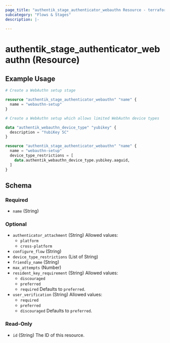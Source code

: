 ```yaml
---
page_title: "authentik_stage_authenticator_webauthn Resource - terraform-provider-authentik"
subcategory: "Flows & Stages"
description: |-
  
---
```


# authentik_stage_authenticator_webauthn (Resource)



## Example Usage

```terraform
# Create a WebAuthn setup stage

resource "authentik_stage_authenticator_webauthn" "name" {
  name = "webauthn-setup"
}

# Create a WebAuthn setup which allows limited WebAuthn device types

data "authentik_webauthn_device_type" "yubikey" {
  description = "YubiKey 5C"
}

resource "authentik_stage_authenticator_webauthn" "name" {
  name = "webauthn-setup"
  device_type_restrictions = [
    data.authentik_webauthn_device_type.yubikey.aaguid,
  ]
}
```

<!-- schema generated by tfplugindocs -->
## Schema

### Required

- `name` (String)

### Optional

- `authenticator_attachment` (String) Allowed values:
  - `platform`
  - `cross-platform`
- `configure_flow` (String)
- `device_type_restrictions` (List of String)
- `friendly_name` (String)
- `max_attempts` (Number)
- `resident_key_requirement` (String) Allowed values:
  - `discouraged`
  - `preferred`
  - `required`
 Defaults to `preferred`.
- `user_verification` (String) Allowed values:
  - `required`
  - `preferred`
  - `discouraged`
 Defaults to `preferred`.

### Read-Only

- `id` (String) The ID of this resource.
